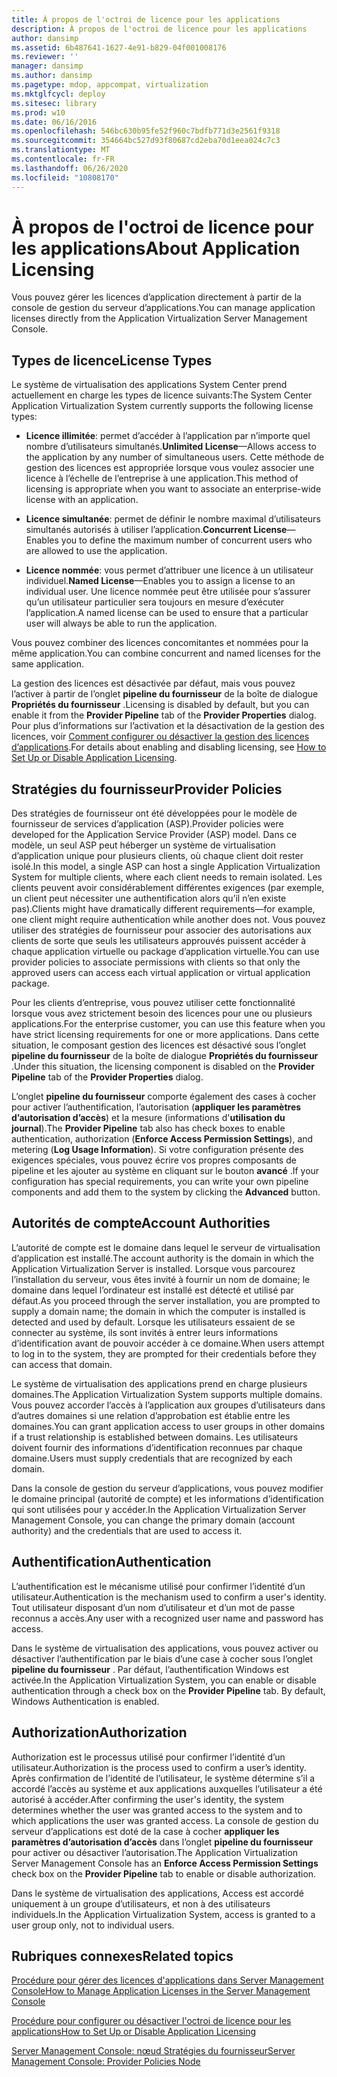 ```yaml
---
title: À propos de l'octroi de licence pour les applications
description: À propos de l'octroi de licence pour les applications
author: dansimp
ms.assetid: 6b487641-1627-4e91-b829-04f001008176
ms.reviewer: ''
manager: dansimp
ms.author: dansimp
ms.pagetype: mdop, appcompat, virtualization
ms.mktglfcycl: deploy
ms.sitesec: library
ms.prod: w10
ms.date: 06/16/2016
ms.openlocfilehash: 546bc630b95fe52f960c7bdfb771d3e2561f9318
ms.sourcegitcommit: 354664bc527d93f80687cd2eba70d1eea024c7c3
ms.translationtype: MT
ms.contentlocale: fr-FR
ms.lasthandoff: 06/26/2020
ms.locfileid: "10808170"
---
```

# <span data-ttu-id="d20da-103">À propos de l'octroi de licence pour les applications</span><span class="sxs-lookup"><span data-stu-id="d20da-103">About Application Licensing</span></span>


<span data-ttu-id="d20da-104">Vous pouvez gérer les licences d’application directement à partir de la console de gestion du serveur d’applications.</span><span class="sxs-lookup"><span data-stu-id="d20da-104">You can manage application licenses directly from the Application Virtualization Server Management Console.</span></span>

## <span data-ttu-id="d20da-105">Types de licence</span><span class="sxs-lookup"><span data-stu-id="d20da-105">License Types</span></span>


<span data-ttu-id="d20da-106">Le système de virtualisation des applications System Center prend actuellement en charge les types de licence suivants:</span><span class="sxs-lookup"><span data-stu-id="d20da-106">The System Center Application Virtualization System currently supports the following license types:</span></span>

-   <span data-ttu-id="d20da-107">**Licence illimitée**: permet d’accéder à l’application par n’importe quel nombre d’utilisateurs simultanés.</span><span class="sxs-lookup"><span data-stu-id="d20da-107">**Unlimited License**—Allows access to the application by any number of simultaneous users.</span></span> <span data-ttu-id="d20da-108">Cette méthode de gestion des licences est appropriée lorsque vous voulez associer une licence à l’échelle de l’entreprise à une application.</span><span class="sxs-lookup"><span data-stu-id="d20da-108">This method of licensing is appropriate when you want to associate an enterprise-wide license with an application.</span></span>

-   <span data-ttu-id="d20da-109">**Licence simultanée**: permet de définir le nombre maximal d’utilisateurs simultanés autorisés à utiliser l’application.</span><span class="sxs-lookup"><span data-stu-id="d20da-109">**Concurrent License**—Enables you to define the maximum number of concurrent users who are allowed to use the application.</span></span>

-   <span data-ttu-id="d20da-110">**Licence nommée**: vous permet d’attribuer une licence à un utilisateur individuel.</span><span class="sxs-lookup"><span data-stu-id="d20da-110">**Named License**—Enables you to assign a license to an individual user.</span></span> <span data-ttu-id="d20da-111">Une licence nommée peut être utilisée pour s’assurer qu’un utilisateur particulier sera toujours en mesure d’exécuter l’application.</span><span class="sxs-lookup"><span data-stu-id="d20da-111">A named license can be used to ensure that a particular user will always be able to run the application.</span></span>

<span data-ttu-id="d20da-112">Vous pouvez combiner des licences concomitantes et nommées pour la même application.</span><span class="sxs-lookup"><span data-stu-id="d20da-112">You can combine concurrent and named licenses for the same application.</span></span>

<span data-ttu-id="d20da-113">La gestion des licences est désactivée par défaut, mais vous pouvez l’activer à partir de l’onglet **pipeline du fournisseur** de la boîte de dialogue **Propriétés du fournisseur** .</span><span class="sxs-lookup"><span data-stu-id="d20da-113">Licensing is disabled by default, but you can enable it from the **Provider Pipeline** tab of the **Provider Properties** dialog.</span></span> <span data-ttu-id="d20da-114">Pour plus d’informations sur l’activation et la désactivation de la gestion des licences, voir [Comment configurer ou désactiver la gestion des licences d’applications](how-to-set-up-or-disable-application-licensing.md).</span><span class="sxs-lookup"><span data-stu-id="d20da-114">For details about enabling and disabling licensing, see [How to Set Up or Disable Application Licensing](how-to-set-up-or-disable-application-licensing.md).</span></span>

## <span data-ttu-id="d20da-115">Stratégies du fournisseur</span><span class="sxs-lookup"><span data-stu-id="d20da-115">Provider Policies</span></span>


<span data-ttu-id="d20da-116">Des stratégies de fournisseur ont été développées pour le modèle de fournisseur de services d’application (ASP).</span><span class="sxs-lookup"><span data-stu-id="d20da-116">Provider policies were developed for the Application Service Provider (ASP) model.</span></span> <span data-ttu-id="d20da-117">Dans ce modèle, un seul ASP peut héberger un système de virtualisation d’application unique pour plusieurs clients, où chaque client doit rester isolé.</span><span class="sxs-lookup"><span data-stu-id="d20da-117">In this model, a single ASP can host a single Application Virtualization System for multiple clients, where each client needs to remain isolated.</span></span> <span data-ttu-id="d20da-118">Les clients peuvent avoir considérablement différentes exigences (par exemple, un client peut nécessiter une authentification alors qu’il n’en existe pas).</span><span class="sxs-lookup"><span data-stu-id="d20da-118">Clients might have dramatically different requirements—for example, one client might require authentication while another does not.</span></span> <span data-ttu-id="d20da-119">Vous pouvez utiliser des stratégies de fournisseur pour associer des autorisations aux clients de sorte que seuls les utilisateurs approuvés puissent accéder à chaque application virtuelle ou package d’application virtuelle.</span><span class="sxs-lookup"><span data-stu-id="d20da-119">You can use provider policies to associate permissions with clients so that only the approved users can access each virtual application or virtual application package.</span></span>

<span data-ttu-id="d20da-120">Pour les clients d’entreprise, vous pouvez utiliser cette fonctionnalité lorsque vous avez strictement besoin des licences pour une ou plusieurs applications.</span><span class="sxs-lookup"><span data-stu-id="d20da-120">For the enterprise customer, you can use this feature when you have strict licensing requirements for one or more applications.</span></span> <span data-ttu-id="d20da-121">Dans cette situation, le composant gestion des licences est désactivé sous l’onglet **pipeline du fournisseur** de la boîte de dialogue **Propriétés du fournisseur** .</span><span class="sxs-lookup"><span data-stu-id="d20da-121">Under this situation, the licensing component is disabled on the **Provider Pipeline** tab of the **Provider Properties** dialog.</span></span>

<span data-ttu-id="d20da-122">L’onglet **pipeline du fournisseur** comporte également des cases à cocher pour activer l’authentification, l’autorisation (**appliquer les paramètres d’autorisation d’accès**) et la mesure (informations d'**utilisation du journal**).</span><span class="sxs-lookup"><span data-stu-id="d20da-122">The **Provider Pipeline** tab also has check boxes to enable authentication, authorization (**Enforce Access Permission Settings**), and metering (**Log Usage Information**).</span></span> <span data-ttu-id="d20da-123">Si votre configuration présente des exigences spéciales, vous pouvez écrire vos propres composants de pipeline et les ajouter au système en cliquant sur le bouton **avancé** .</span><span class="sxs-lookup"><span data-stu-id="d20da-123">If your configuration has special requirements, you can write your own pipeline components and add them to the system by clicking the **Advanced** button.</span></span>

## <span data-ttu-id="d20da-124">Autorités de compte</span><span class="sxs-lookup"><span data-stu-id="d20da-124">Account Authorities</span></span>


<span data-ttu-id="d20da-125">L’autorité de compte est le domaine dans lequel le serveur de virtualisation d’application est installé.</span><span class="sxs-lookup"><span data-stu-id="d20da-125">The account authority is the domain in which the Application Virtualization Server is installed.</span></span> <span data-ttu-id="d20da-126">Lorsque vous parcourez l’installation du serveur, vous êtes invité à fournir un nom de domaine; le domaine dans lequel l’ordinateur est installé est détecté et utilisé par défaut.</span><span class="sxs-lookup"><span data-stu-id="d20da-126">As you proceed through the server installation, you are prompted to supply a domain name; the domain in which the computer is installed is detected and used by default.</span></span> <span data-ttu-id="d20da-127">Lorsque les utilisateurs essaient de se connecter au système, ils sont invités à entrer leurs informations d’identification avant de pouvoir accéder à ce domaine.</span><span class="sxs-lookup"><span data-stu-id="d20da-127">When users attempt to log in to the system, they are prompted for their credentials before they can access that domain.</span></span>

<span data-ttu-id="d20da-128">Le système de virtualisation des applications prend en charge plusieurs domaines.</span><span class="sxs-lookup"><span data-stu-id="d20da-128">The Application Virtualization System supports multiple domains.</span></span> <span data-ttu-id="d20da-129">Vous pouvez accorder l’accès à l’application aux groupes d’utilisateurs dans d’autres domaines si une relation d’approbation est établie entre les domaines.</span><span class="sxs-lookup"><span data-stu-id="d20da-129">You can grant application access to user groups in other domains if a trust relationship is established between domains.</span></span> <span data-ttu-id="d20da-130">Les utilisateurs doivent fournir des informations d’identification reconnues par chaque domaine.</span><span class="sxs-lookup"><span data-stu-id="d20da-130">Users must supply credentials that are recognized by each domain.</span></span>

<span data-ttu-id="d20da-131">Dans la console de gestion du serveur d’applications, vous pouvez modifier le domaine principal (autorité de compte) et les informations d’identification qui sont utilisées pour y accéder.</span><span class="sxs-lookup"><span data-stu-id="d20da-131">In the Application Virtualization Server Management Console, you can change the primary domain (account authority) and the credentials that are used to access it.</span></span>

## <span data-ttu-id="d20da-132">Authentification</span><span class="sxs-lookup"><span data-stu-id="d20da-132">Authentication</span></span>


<span data-ttu-id="d20da-133">L’authentification est le mécanisme utilisé pour confirmer l’identité d’un utilisateur.</span><span class="sxs-lookup"><span data-stu-id="d20da-133">Authentication is the mechanism used to confirm a user's identity.</span></span> <span data-ttu-id="d20da-134">Tout utilisateur disposant d’un nom d’utilisateur et d’un mot de passe reconnus a accès.</span><span class="sxs-lookup"><span data-stu-id="d20da-134">Any user with a recognized user name and password has access.</span></span>

<span data-ttu-id="d20da-135">Dans le système de virtualisation des applications, vous pouvez activer ou désactiver l’authentification par le biais d’une case à cocher sous l’onglet **pipeline du fournisseur** . Par défaut, l’authentification Windows est activée.</span><span class="sxs-lookup"><span data-stu-id="d20da-135">In the Application Virtualization System, you can enable or disable authentication through a check box on the **Provider Pipeline** tab. By default, Windows Authentication is enabled.</span></span>

## <span data-ttu-id="d20da-136">Authorization</span><span class="sxs-lookup"><span data-stu-id="d20da-136">Authorization</span></span>


<span data-ttu-id="d20da-137">Authorization est le processus utilisé pour confirmer l’identité d’un utilisateur.</span><span class="sxs-lookup"><span data-stu-id="d20da-137">Authorization is the process used to confirm a user’s identity.</span></span> <span data-ttu-id="d20da-138">Après confirmation de l’identité de l’utilisateur, le système détermine s’il a accordé l’accès au système et aux applications auxquelles l’utilisateur a été autorisé à accéder.</span><span class="sxs-lookup"><span data-stu-id="d20da-138">After confirming the user's identity, the system determines whether the user was granted access to the system and to which applications the user was granted access.</span></span> <span data-ttu-id="d20da-139">La console de gestion du serveur d’applications est doté de la case à cocher **appliquer les paramètres d’autorisation d’accès** dans l’onglet **pipeline du fournisseur** pour activer ou désactiver l’autorisation.</span><span class="sxs-lookup"><span data-stu-id="d20da-139">The Application Virtualization Server Management Console has an **Enforce Access Permission Settings** check box on the **Provider Pipeline** tab to enable or disable authorization.</span></span>

<span data-ttu-id="d20da-140">Dans le système de virtualisation des applications, Access est accordé uniquement à un groupe d’utilisateurs, et non à des utilisateurs individuels.</span><span class="sxs-lookup"><span data-stu-id="d20da-140">In the Application Virtualization System, access is granted to a user group only, not to individual users.</span></span>

## <span data-ttu-id="d20da-141">Rubriques connexes</span><span class="sxs-lookup"><span data-stu-id="d20da-141">Related topics</span></span>


[<span data-ttu-id="d20da-142">Procédure pour gérer des licences d'applications dans Server Management Console</span><span class="sxs-lookup"><span data-stu-id="d20da-142">How to Manage Application Licenses in the Server Management Console</span></span>](how-to-manage-application-licenses-in-the-server-management-console.md)

[<span data-ttu-id="d20da-143">Procédure pour configurer ou désactiver l'octroi de licence pour les applications</span><span class="sxs-lookup"><span data-stu-id="d20da-143">How to Set Up or Disable Application Licensing</span></span>](how-to-set-up-or-disable-application-licensing.md)

[<span data-ttu-id="d20da-144">Server Management Console: nœud Stratégies du fournisseur</span><span class="sxs-lookup"><span data-stu-id="d20da-144">Server Management Console: Provider Policies Node</span></span>](server-management-console-provider-policies-node.md)

 

 





